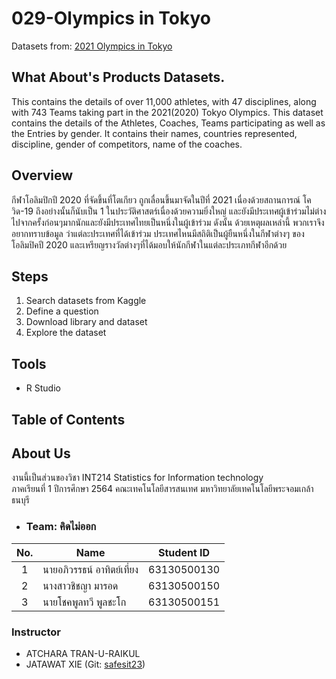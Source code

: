 # 029-Olympics in Tokyo

Datasets from: [2021 Olympics in Tokyo](https://www.kaggle.com/arjunprasadsarkhel/2021-olympics-in-tokyo)

## What About's Products Datasets.
This contains the details of over 11,000 athletes, with 47 disciplines, along with 743 Teams taking part in the 2021(2020) Tokyo Olympics.
This dataset contains the details of the Athletes, Coaches, Teams participating as well as the Entries by gender. It contains their names, countries represented, discipline, gender of competitors, name of the coaches.


## Overview
กีฬาโอลิมปิกปี 2020 ที่จัดขึ้นที่โตเกียว ถูกเลื่อนขึ้นมาจัดในปีที่ 2021 เนื่องด้วยสถานการณ์ โควิด-19 ถึงอย่างนั้นก็นับเป็น 1 ในประวัติศาสตร์เนื่องด้วยความยิ่งใหญ่ และยังมีประเทศผู้เข้าร่วมไม่ต่างไปจากครั้งก่อนๆมากนักและยังมีประเทศไทยเป็นหนึ่งในผู้เข้าร่วม ดังนั้น ด้วยเหตุผลเหล่านี้ พวกเราจึงอยากทราบข้อมูล ว่าแต่ละประเทศที่ได้เข้าร่วม ประเทศไหนมีสถิติเป็นผู้ยืนหนึ่งในกีฬาต่างๆ ของโอลิมปิคปี 2020 และเหรียญรางวัลต่างๆที่ได้มอบให้นักกีฬาในแต่ละประเภทกีฬาอีกด้วย 
## Steps
1. Search datasets from Kaggle
2. Define a question
3. Download library and dataset
4. Explore the dataset

## Tools
- R Studio

## Table of Contents

## About Us

งานนี้เป็นส่วนของวิชา INT214 Statistics for Information technology <br/> ภาคเรียนที่ 1 ปีการศึกษา 2564 คณะเทคโนโลยีสารสนเทศ มหาวิทยาลัยเทคโนโลยีพระจอมเกล้าธนบุรี

- ### Team: คิดไม่ออก
| No. | Name              | Student ID   |
|:---:|-------------------|--------------|
|  1  | นายอภิวรรธน์ อาทิตย์เที่ยง  | 63130500130 |
|  2  | นางสาวชิชญา มารอด  | 63130500150|
|  3  | นายโชคพูลทวี พูลชะโก    | 63130500151|



### Instructor

- ATCHARA TRAN-U-RAIKUL
- JATAWAT XIE (Git: [safesit23](https://github.com/safesit23))
